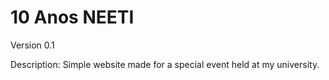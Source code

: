 # 10 Anos NEETI

Version 0.1

Description:
Simple website made for a special event held at my university.
